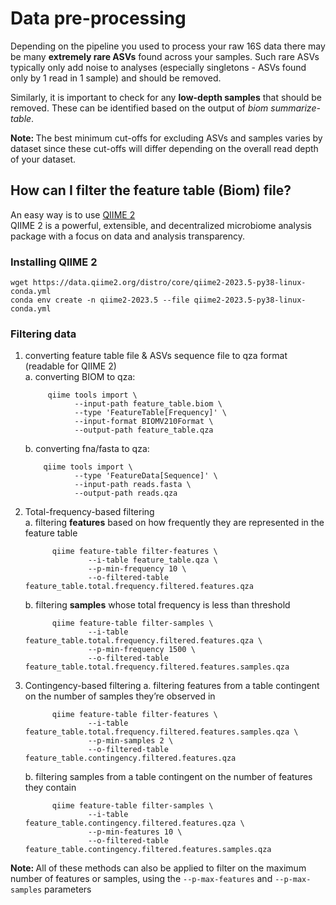 # Data pre-processing
Depending on the pipeline you used to process your raw 16S data there may be many <b>extremely rare ASVs</b> found across your samples. 
Such rare ASVs typically only add noise to analyses (especially singletons - ASVs found only by 1 read in 1 sample) and should be removed. 

Similarly, it is important to check for any <b>low-depth samples</b> that should be removed. 
These can be identified based on the output of <I>biom summarize-table</i>.

<b>Note: </b> The best minimum cut-offs for excluding ASVs and samples varies by dataset since these cut-offs will differ depending on the overall read depth of your dataset.

## How can I filter the feature table (Biom) file?
An easy way is to use <a href="https://docs.qiime2.org/2023.5/">QIIME 2</a></br>
QIIME 2 is a powerful, extensible, and decentralized microbiome analysis package with a focus on data and analysis transparency.

### Installing QIIME 2
```
wget https://data.qiime2.org/distro/core/qiime2-2023.5-py38-linux-conda.yml
conda env create -n qiime2-2023.5 --file qiime2-2023.5-py38-linux-conda.yml
```

### Filtering data
1. converting feature table file & ASVs sequence file to qza format (readable for QIIME 2)</br>
   a. converting BIOM to qza:
   ```
        qiime tools import \
              --input-path feature_table.biom \
              --type 'FeatureTable[Frequency]' \
              --input-format BIOMV210Format \
              --output-path feature_table.qza
   ```
   b. converting fna/fasta to qza:
   ```
       qiime tools import \
              --type 'FeatureData[Sequence]' \
              --input-path reads.fasta \
              --output-path reads.qza
   ```
2. Total-frequency-based filtering</br>
   a. filtering <b>features</b> based on how frequently they are represented in the feature table
   ```
         qiime feature-table filter-features \
                 --i-table feature_table.qza \
                 --p-min-frequency 10 \
                 --o-filtered-table feature_table.total.frequency.filtered.features.qza
   ```

   b. filtering <b>samples</b> whose total frequency is less than threshold
   ```
         qiime feature-table filter-samples \
                 --i-table feature_table.total.frequency.filtered.features.qza \
                 --p-min-frequency 1500 \
                 --o-filtered-table feature_table.total.frequency.filtered.features.samples.qza
   ```
3. Contingency-based filtering
   a. filtering features from a table contingent on the number of samples they’re observed in
   ```
         qiime feature-table filter-features \
                 --i-table feature_table.total.frequency.filtered.features.samples.qza \
                 --p-min-samples 2 \
                 --o-filtered-table feature_table.contingency.filtered.features.qza
   ```
   b. filtering samples from a table contingent on the number of features they contain
   ```
         qiime feature-table filter-samples \
                 --i-table feature_table.contingency.filtered.features.qza \
                 --p-min-features 10 \
                 --o-filtered-table feature_table.contingency.filtered.features.samples.qza
   ```

<b>Note: </b> All of these methods can also be applied to filter on the maximum number of features or samples, using the `--p-max-features` and `--p-max-samples` parameters
   

